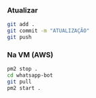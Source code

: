 ### Atualizar

```bash
git add .
git commit -m "ATUALIZAÇÃO"
git push
```

### Na VM (AWS)

```bash
pm2 stop .
cd whatsapp-bot
git pull
pm2 start .
```

